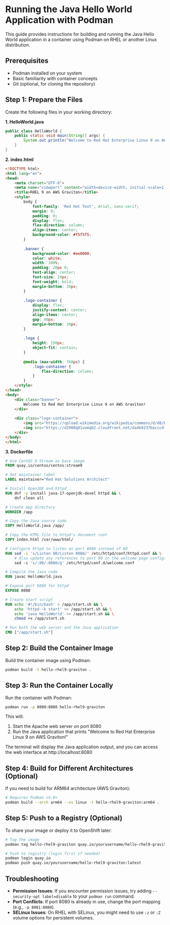 # Running the Java Hello World Application with Podman

This guide provides instructions for building and running the Java Hello World application in a container using Podman on RHEL or another Linux distribution.

## Prerequisites

- Podman installed on your system
- Basic familiarity with container concepts
- Git (optional, for cloning the repository)

## Step 1: Prepare the Files

Create the following files in your working directory:

**1. HelloWorld.java**

```java
public class HelloWorld {
    public static void main(String[] args) {
        System.out.println("Welcome to Red Hat Enterprise Linux 9 on AWS Graviton!");
    }
}
```

**2. index.html**

```html
<!DOCTYPE html>
<html lang="en">
<head>
    <meta charset="UTF-8">
    <meta name="viewport" content="width=device-width, initial-scale=1.0">
    <title>RHEL 9 on AWS Graviton</title>
    <style>
        body {
            font-family: 'Red Hat Text', Arial, sans-serif;
            margin: 0;
            padding: 0;
            display: flex;
            flex-direction: column;
            align-items: center;
            background-color: #f5f5f5;
        }
        
        .banner {
            background-color: #ee0000;
            color: white;
            width: 100%;
            padding: 20px 0;
            text-align: center;
            font-size: 24px;
            font-weight: bold;
            margin-bottom: 30px;
        }
        
        .logo-container {
            display: flex;
            justify-content: center;
            align-items: center;
            gap: 40px;
            margin-bottom: 30px;
        }
        
        .logo {
            height: 150px;
            object-fit: contain;
        }
        
        @media (max-width: 768px) {
            .logo-container {
                flex-direction: column;
            }
        }
    </style>
</head>
<body>
    <div class="banner">
        Welcome to Red Hat Enterprise Linux 9 on AWS Graviton!
    </div>
    
    <div class="logo-container">
        <img src="https://upload.wikimedia.org/wikipedia/commons/d/d8/Red_Hat_logo.svg" alt="Red Hat Logo" class="logo">
        <img src="https://d2908q01vomqb2.cloudfront.net/da4b9237bacccdf19c0760cab7aec4a8359010b0/2021/11/29/Site-Merch_EC2-Graviton3_Blog.png" alt="AWS Graviton Logo" class="logo">
    </div>
</body>
</html>
```

**3. Dockerfile**

```dockerfile
# Use CentOS 9 Stream as base image
FROM quay.io/centos/centos:stream9

# Set maintainer label
LABEL maintainer="Red Hat Solutions Architect"

# Install OpenJDK and httpd
RUN dnf -y install java-17-openjdk-devel httpd && \
    dnf clean all

# Create app directory
WORKDIR /app

# Copy the Java source code
COPY HelloWorld.java /app/

# Copy the HTML file to httpd's document root
COPY index.html /var/www/html/

# Configure httpd to listen on port 8080 instead of 80
RUN sed -i 's/Listen 80/Listen 8080/' /etc/httpd/conf/httpd.conf && \
    # Also update any references to port 80 in the welcome page configs
    sed -i 's/:80/:8080/g' /etc/httpd/conf.d/welcome.conf

# Compile the Java code
RUN javac HelloWorld.java

# Expose port 8080 for httpd
EXPOSE 8080

# Create start script
RUN echo '#!/bin/bash' > /app/start.sh && \
    echo 'httpd -k start' >> /app/start.sh && \
    echo 'java HelloWorld' >> /app/start.sh && \
    chmod +x /app/start.sh

# Run both the web server and the Java application
CMD ["/app/start.sh"]
```

## Step 2: Build the Container Image

Build the container image using Podman:

```bash
podman build -t hello-rhel9-graviton .
```

## Step 3: Run the Container Locally

Run the container with Podman:

```bash
podman run -p 8080:8080 hello-rhel9-graviton
```

This will:
1. Start the Apache web server on port 8080
2. Run the Java application that prints "Welcome to Red Hat Enterprise Linux 9 on AWS Graviton!"

The terminal will display the Java application output, and you can access the web interface at http://localhost:8080

## Step 4: Build for Different Architectures (Optional)

If you need to build for ARM64 architecture (AWS Graviton):

```bash
# Requires Podman v4.0+
podman build --arch arm64 --os linux -t hello-rhel9-graviton:arm64 .
```

## Step 5: Push to a Registry (Optional)

To share your image or deploy it to OpenShift later:

```bash
# Tag the image
podman tag hello-rhel9-graviton quay.io/yourusername/hello-rhel9-graviton:latest

# Push to registry (login first if needed)
podman login quay.io
podman push quay.io/yourusername/hello-rhel9-graviton:latest
```

## Troubleshooting

- **Permission Issues**: If you encounter permission issues, try adding `--security-opt label=disable` to your `podman run` command.
- **Port Conflicts**: If port 8080 is already in use, change the port mapping (e.g., `-p 8081:8080`).
- **SELinux Issues**: On RHEL with SELinux, you might need to use `:z` or `:Z` volume options for persistent volumes.